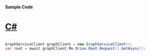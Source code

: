 #### Sample Code
# [C#](#tab/Csharp)

```C#

GraphServiceClient graphClient = new GraphServiceClient();
var root = await graphClient.Me.Drive.Root.Request().GetAsync();

```